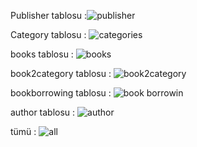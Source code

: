 Publisher tablosu :![publisher](https://github.com/veccina/Patika-Week-10/assets/144531231/fc4e0c1f-4b88-4848-8987-1705907afc31)

Category tablosu : ![categories](https://github.com/veccina/Patika-Week-10/assets/144531231/a0f5645b-e398-4ba3-9056-42d1b78247d7)

books tablosu : ![books](https://github.com/veccina/Patika-Week-10/assets/144531231/6c15c32a-57e8-4305-903c-d07237cc9188)

book2category tablosu : ![book2category](https://github.com/veccina/Patika-Week-10/assets/144531231/49b682b2-129c-4bb7-87cb-801d823e36d8)

bookborrowing tablosu : ![book borrowin](https://github.com/veccina/Patika-Week-10/assets/144531231/9097d687-42dd-496c-9adf-b73fc75dd0d7)

author tablosu : ![author](https://github.com/veccina/Patika-Week-10/assets/144531231/faaff348-a323-46dd-b878-2a0b9c8d5343)

tümü : ![all](https://github.com/veccina/Patika-Week-10/assets/144531231/dd831b3e-50c8-426a-87b6-724a34431b02)
